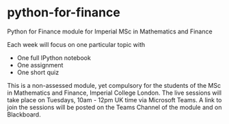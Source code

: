 # python-for-finance
Python for Finance module for Imperial MSc in Mathematics and Finance

Each week will focus on one particular topic with
 - One full IPython notebook
 - One assignment
 - One short quiz
 
 This is a non-assessed module, yet compulsory for the students of the MSc in Mathematics and Finance, Imperial College London.
 The live sessions will take place on Tuesdays, 10am - 12pm UK time via Microsoft Teams. A link to join the sessions will be posted on the Teams Channel of the module and on Blackboard.
